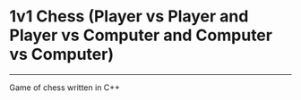 # 1v1 Chess (Player vs Player and Player vs Computer and Computer vs Computer)
---
Game of chess written in C++
